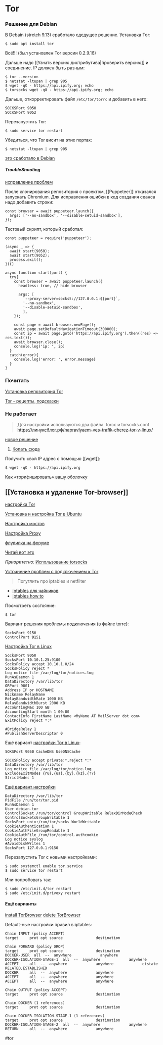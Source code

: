 # Tor


### Решение для Debian

В Debain (stretch 9.13) сработало сдедущее решение.
Установка Tor:
```
$ sudo apt install tor
```

Всё!!! (был установлен Tor версии 0.2.9.16)

Дальше надо [[Узнать версию дистрибутива|проверить версию]] и соединение. IP должен быть разным:
```
$ tor --version
$ netstat -ltupan | grep 905
$ wget -qO - https://api.ipify.org; echo
$ torsocks wget -qO - https://api.ipify.org; echo
```

Дальше, откорректировать файл `/etc/tor/torrc` и добавить в него:

```
SOCKSPort 9050
SOCKSPort 9052
```

Перезапустить Tor:
```
$ sudo service tor restart
```

Убедиться, что Tor висит на этих портах:
```
$ netstat -ltupan | grep 905
```

[это сработало в Debian](https://linuxconfig.org/install-tor-proxy-on-ubuntu-20-04-linux)

##### TroubleShooting
[исправление проблем](https://github.com/puppeteer/puppeteer/blob/main/docs/troubleshooting.md#setting-up-chrome-linux-sandbox)

После клонирования репозитория с проектом, [[Puppeteer]] отказался запускать Chromium. Для исправления ошибки в код создания сеанса надо добавить строки:
```
const browser = await puppeteer.launch({
  args: ['--no-sandbox', '--disable-setuid-sandbox'],
});
```

Тестовый скрипт, который сработал:
```
const puppeteer = require('puppeteer');

(async _ => {
  await start(9050);
  await start(9052);
  process.exit();
})()

async function start(port) {
  try{
    const browser = await puppeteer.launch({
      headless: true, // hide browser

      args: [
	  	`--proxy-server=socks5://127.0.0.1:${port}`, 
		'--no-sandbox', 
		'--disable-setuid-sandbox',
		],
    });

    const page = await browser.newPage();
    await page.setDefaultNavigationTimeout(300000);
    const ip = await page.goto('https://api.ipify.org').then((res) => res.text());
    await browser.close();
    console.log('ip: ', ip)
  }
  catch(error){
    console.log('error: ', error.message)
  }
}
```

### Почитать

[Установка репозитория Tor](https://support-torproject-org.translate.goog/relay-operators/operators-4/?_x_tr_sl=auto&_x_tr_tl=ru&_x_tr_hl=ru)

[Tor - рецепты, подсказки](https://hackware.ru/?p=10530)






### Не работает
>Для настройки используются два файла  torcc и torsocks.conf
>https://линуксблог.рф/napravlyaem-ves-trafik-cherez-tor-v-linux/


[новое решение](https://forum.ubuntu.ru/index.php?topic=314401.0)

1. [Копать сюда](https://www.linuxuprising.com/2018/10/how-to-install-and-use-tor-as-proxy-in.html)

Получить свой IP адрес с помощью [[wget]]:

```
$ wget -qO - https://api.ipify.org
```

[Как «торифицировать» вашу оболочку](https://portal.imprezahost.com/knowledgebase/664/Install-Tor-proxy-on-Ubuntu-20.04-Linux.html?language=dutch)

## [[Установка и удаление Tor-browser]]

[настройка Tor](https://wiki.archlinux.org/title/Tor_(%D0%A0%D1%83%D1%81%D1%81%D0%BA%D0%B8%D0%B9))

[Установка и настройка Tor в Ubuntu](https://help.ubuntu.ru/wiki/tor)

[Настройка мостов](https://zalinux.ru/?p=6049)


[Настройка Proxy](https://hackware.ru/?p=10201)

[флудилка на форуме](https://www.cyberforum.ru/ubuntu-linux/thread1587860.html)

[Читай вот это](https://stepsboard.com/ru/%D0%BD%D0%B0%D1%81%D1%82%D1%80%D0%BE%D0%B9%D1%82%D0%B5-%D0%BF%D1%80%D0%BE%D0%BA%D1%81%D0%B8-%D1%81%D0%B5%D1%80%D0%B2%D0%B5%D1%80-tor-%D1%81-raspberry-pi-%D0%B4%D0%BB%D1%8F-%D1%83%D0%BF%D1%80%D0%B0)

_Приоритетно:_ [Использование torsocks](https://linuxconfig.org/install-tor-proxy-on-ubuntu-20-04-linux)

[Устранение проблем с подключением к Tor](https://support.torproject.org/ru/connecting/connecting-2/)

>Погуглить про iptables и netfilter

- [iptables для чайников](https://losst.ru/nastrojka-iptables-dlya-chajnikov)
- [iptables how to](https://help.ubuntu.com/community/IptablesHowTo)

Посмотреть состояние:
```
$ tor
```


Вариант решения проблемы подключения (в файле torrc):
```
SocksPort 9150 
ControlPort 9151
```


[Настройка Tor в Linux](https://www.newalive.net/146-nastroyka-tor-v-linux.html)
```
SocksPort 9050 
SocksPort 10.10.1.25:9100 
SocksPolicy accept 10.10.1.0/24 
SocksPolicy reject * 
Log notice file /var/log/tor/notices.log 
RunAsDaemon 1 
DataDirectory /var/lib/tor 
ORPort 9001 
Address IP or HOSTNAME 
Nickname RelayName 
RelayBandwidthRate 1000 KB 
RelayBandwidthBurst 2000 KB 
AccountingMax 100 GB 
AccountingStart month 1 00:00 
ContactInfo FirstName LastName <MyName AT MailServer dot com> 
ExitPolicy reject *:* 

#BridgeRelay 1 
#PublishServerDescriptor 0
```


Ещё вариант [настройки Tor в Linux](https://www.kobzarev.com/soft/tor/):
```
SOKSPort 9050 CacheDNS UseDNSCache

SOCKSPolicy accept private:*,reject *:*
DataDirectory /var/lib/tor
Log notice file /var/log/tor/notice.log
ExcludeExitNodes {ru},{ua},{by},{kz},{??}
StrictNodes 1
```

[Ещё вариант настройки](https://eyakubovskiy.ru/2021/09/06/nastroyka-servisa-tor-v-ubuntu-20-04/)
```
DataDirectory /var/lib/tor  
PidFile /run/tor/tor.pid  
RunAsDaemon 1  
User debian-tor  
ControlSocket /run/tor/control GroupWritable RelaxDirModeCheck  
ControlSocketsGroupWritable 1  
SocksPort unix:/run/tor/socks WorldWritable  
CookieAuthentication 1  
CookieAuthFileGroupReadable 1  
CookieAuthFile /run/tor/control.authcookie  
Log notice syslog  
#AvoidDiskWrites 1  
SocksPort 127.0.0.1:9150
```

Перезапустить Tor с новыми настройками:
```
$ sudo systemctl enable tor.service  
$ sudo service tor restart
```

Или попробовать так:
```
$ sudo /etc/init.d/tor restart
$ sudo /etc/init.d/privoxy restart
```



#### Ещё варианты
[install TorBrowser](https://torrbrowser.ru/tor-browser-for-linux)
[delete TorBrowser](https://torrbrowser.ru/faq/how-to-uninstall-tor-browser-from-pc)


Default-ные настройки правил в iptables:
```
Chain INPUT (policy ACCEPT)
target     prot opt source               destination         

Chain FORWARD (policy DROP)
target     prot opt source               destination         
DOCKER-USER  all  --  anywhere             anywhere            
DOCKER-ISOLATION-STAGE-1  all  --  anywhere             anywhere            
ACCEPT     all  --  anywhere             anywhere             ctstate RELATED,ESTABLISHED
DOCKER     all  --  anywhere             anywhere            
ACCEPT     all  --  anywhere             anywhere            
ACCEPT     all  --  anywhere             anywhere            

Chain OUTPUT (policy ACCEPT)
target     prot opt source               destination         

Chain DOCKER (1 references)
target     prot opt source               destination         

Chain DOCKER-ISOLATION-STAGE-1 (1 references)
target     prot opt source               destination         
DOCKER-ISOLATION-STAGE-2  all  --  anywhere             anywhere            
RETURN     all  --  anywhere             anywhere            
```

#tor
